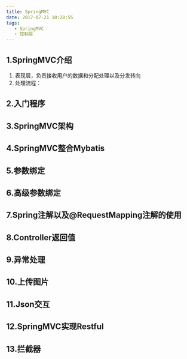 ```yaml
---
title: SpringMVC
date: 2017-07-21 10:28:55
tags:
   - SpringMVC
   - 控制层
---
```


## 1.SpringMVC介绍
1. 表现层，负责接收用户的数据和分配处理以及分发转向
2. 处理流程：
<!-- more -->
[SpringMVC]: /img/SpringMVCliucheng.png "处理流程"
## 2.入门程序
## 3.SpringMVC架构
## 4.SpringMVC整合Mybatis
## 5.参数绑定
## 6.高级参数绑定
## 7.Spring注解以及@RequestMapping注解的使用
## 8.Controller返回值
## 9.异常处理
## 10.上传图片
## 11.Json交互
## 12.SpringMVC实现Restful
## 13.拦截器

